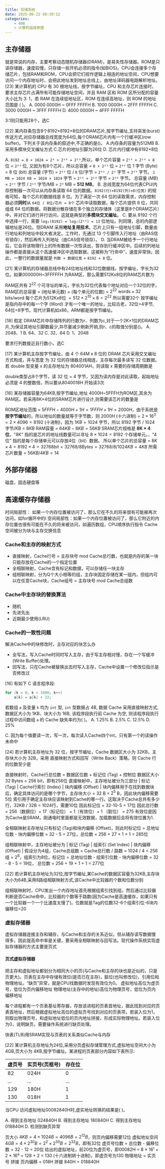 ```yaml
---
title: 存储系统
date: 2025-06-22 08:39:12
categories:
    - 408
    - 计算机组成原理
---
```

## 主存储器
就是常说的内存，主要考察动态随机存储器(DRAM)，是易失性存储器。ROM是只读存储器，速度较慢，只存储一些开机必须的指令(如BIOS)。CPU会连接多个存储芯片，包括RAM和ROM，CPU会把它们视作逻辑上相连的地址空间，CPU想要访问一个内存地址时，会把此地址发到地址总线上，由地址译码器电路解析地址。
[23] 某计算机的 CPU 有 30 根地址线，按字节编址，CPU 和主存芯片连接时，要求主存芯片占满所有可能存储地址空间，并且 RAM 区和 ROM 区所分配的容量大小比为 3: 1，若 RAM 在连续低地址区，ROM 在连续高地址，则 ROM 的地址范围是 ( )。
    A. 0000 0000H ~ 0FFF FFFFH
    B. 1000 0000H ~ 2FFF FFFFH
    C. 3000 0000H ~ 3FFF FFFFH
    D. 4000 0000H ~ 4FFF FFFFH

3:1则只能用28个，选C

[22] 某内存条包含8个8192×8192×8位的DRAM芯片,按字节编址,支持突发(burst) 传送方式,对应存储器总线宽度为64位,每个DRAM芯片内有一个行缓冲区(row buffer)。下列关于该内存条的叙述中,不正确的是()。
A.内存条的容量为512MB
B.采用多模块交叉编址方式
C.芯片的地址引脚为26位
D. 芯片内行缓冲有8192×8位

A. `8192 = 8 × 1024 = 2³ × 2¹⁰ = 2¹³`,所以，单个芯片容量 = `2¹³ × 2¹³ × 8` 位 = `2²⁹` 位, 又因为有8个芯片，所以总容量 = `8 × 2²⁹` 位 = `2³²` 位
1 字节 (Byte) = 8 位 (bit) 
总容量 (字节) = `2³²` 位 / `8` 位/字节 = `2³² / 2³` 字节 = `2²⁹` 字节。
`1 MB = 1024 KB = 1024 × 1024` 字节 = `2¹⁰ × 2¹⁰` 字节 = `2²⁰` 字节。
总容量 (MB) = `2²⁹` 字节 / `2²⁰` 字节/MB = `2⁹` MB = **512 MB**。
B. 总线宽度为64位代表CPU/内存控制器一次可以从内存条读取 64 位的数据。`8192(行)×8192(列)×8(位宽)` 的规格可知，每个芯片的数据线是 8 位。为了满足一次 64 位的读取需求，内存控制器必须**同时**从 `64位 / 8位/芯片 = 8个` 芯片中读取数据，每个芯片提供 8 位，共同组成 64 位的数据。将数据分散存储在多个独立的存储体（这里是8个DRAM芯片）中，并对它们进行并行访问，这就是典型的**多模块交叉编址**。
C. 要从 8192 个行中选择一行，需要 `log₂(8192) = log₂(2¹³) = 13` 位地址。列同理，总的内部逻辑地址是26位。但DRAM 采用**地址复用技术**。芯片上只有一组地址引脚，数量由行地址和列地址中较大者决定。工作时，先通过 13 个引脚传入行地址（由RAS信号锁存），然后再传入列地址（由CAS信号锁存）。
D. 当DRAM被给予一个行地址后，它会将该物理行上的所有数据一次性读出，暂存到行缓冲区中。后续的列地址操作都是直接从这个高速缓冲区中选取数据，这被称为“行命中”，速度非常快。因此，一整行的数据量就是 `列数 × 数据位宽` = `8192 × 8` 位。

[21] 某计算机的存储器总线中有24位地址线和32位数据线，按字编址，字长为32位。如果000000H~3FFFFFH 为RAM区，那么需要512Kx8位的RAM芯片数为

RAM区共有 $2^{22}$ 个可寻址的单元，字长为32位代表每个地址对应一个32位的字，RAM区的总容量 = (地址单元数) × (每个单元的位数) = $2^{22} \text{ words} \times 32 \text{ bits/word}$
每个芯片为512Kx8位  $= 512 \times 2^{10} \times 8 = 2^{22}$
所以需要32个
按字编址是指内存中的每一个字 (Word) 才有一个唯一的地址，比较古老，32位=4字节, 64位=8字节。现代计算机如x86，ARM都是按字节编址。


[18] 假定 DRAM芯片中存储阵列的行数为r、列数为c,对于一个2K×1位的DRAM芯片,为保证其地址引脚数最少,并尽量减少刷新开销,则r、c的取值分别是()。
A. 2048、1
B. 64、32
C. 32、64
D. 1、2048

要求行列数接近且行数小，选C

[17] 某计算机主存按字节编址，由 4 个 64M x 8 位的 DRAM 芯片采用交叉编址方式构成，并与宽度 为 32 位的存储器总线相连，主存每次最多读写 32 位数据。若 double 型变量 x 的主存地址为 804001AH，则读取 x 需要的存储周期数是

double类型占8个字节，读 32 位 = 4 字节，又因为读内存是对此读取，起始地址必须是 4 的整数倍，所以要从8040018H 开始读3次

[16] 某存储器容量为64KB,按字节编址,地址 4000H~5FFFH为ROM区,其余为RAM区。若采用8K×4位的SRAM芯片进行设计,则需要该芯片的数量是

ROM区地址范围 = $5FFFH - 4000H + 1H = 1FFFH + 1H = 2000H$，由于系统是**按字节编址**的，所以地址的数量就等于字节数，则
$2000H$ (十六进制) = $2 \times 16^3 = 2 \times 4096 = 8192$ (十进制)，因为 $1KB = 1024$ 字节，所以 $8192$ 字节 / $1024$ 字节/KB = $8KB$
RAM容量 = $64KB - 8KB = 56KB$
SRAM芯片规格是 **8K × 4位**，"8K" 指的是芯片的地址线数量可以寻址 $8 \times 1024 = 8192$ 个存储单元。，"4位" 指的是每个存储单元可以存放4位（bit）数据。
所以单个芯片的总容量 = $8K \times 4 = 8192 \times 4 = 32768 bit = 32768 / 8 Bytes = 32768 / 8 / 1024 KB = 4 KB$
所需芯片数量 = $56KB / 4KB = 14$

## 外部存储器
磁盘，固态硬盘等

## 高速缓存存储器
时间局部性： 如果一个内存位置被访问了，那么它在不久的将来很有可能被再次访问，如for循环中的i
空间局部性：如果一个内存位置被访问了，那么它附近的内存位置也很有可能在不久的将来被访问，如遍历数组，CPU顺序执行指令
Cache空间被分为块与主存交换信息

### Cache和主存的映射方式
- 直接映射，Cache行号 = 主存块号 mod Cache总行数，也就是内存的某一块只能存放在Cache的一个指定位置
- 全相联映射，Cache含有标记和数据，可以存储任一块主存
- 组相联映射，分为Q个大小相等的组，主存块固定存储在某一组内，但组内可以在任意Cache块，Cache组号 = 主存块号 mod Cache总组数

### Cache中主存块的替换算法
- 随机
- 先进先出
- 近期最少使用(LRU)

### Cache的一致性问题
解决Cache中的块修改时，主存对应的块怎么办
- 全写法，写入Cache时同时写入主存，由于写主存相对慢，存在一个写缓冲(Write Buffer)处理。
- 回写法，只在Cache被替换出去时写入主存，Cache中设置一个修改位指示是否修改过

[16] 有如下 C 语言程序段:

```c
for (k = 0; k < 1000; k++)
    a[k] = a[k] + 32;
```

若数组 `a` 及变量 `k` 均为 `int` 型, `int` 型数据占 4B, 数据 Cache 采用直接映射方式, 数据区大小为 1KB、块大小为 16B, 该程序段执行前 Cache 为空, 则该程序段执行过程中访问数组 `a` 的 Cache 缺失率约为( )。
A. 1.25%
B. 2.5%
C. 12.5%
D. 25%

C. 因为每个值要读一次，写一次，每次读入Cache四个int，只有第一个的读操作未命中

[24] 若计算机主存地址为 32 位，按字节编址，Cache 数据区大小为 32KB，主存块大小为 32B，采用 直接映射方式和回写（Write Back）策略，则 Cache 行的位数至少是

直接映射时，Cache行总位数 = 数据区位数 + 标记位 (Tag) + 控制位
数据区大小32 Bytes = 256 bit，即有256位
直接映射中，主存地址被分为三部分 | 标记 (Tag) | Cache行索引 (Index) | 块内偏移 (Offset) |
块内偏移用于在找到数据块后，确定具体访问的是哪个字节，主存块大小 = 32 B = $2^5$ B，因此块内偏移需要5位
索引用于确定主存块应该映射到Cache的哪一行。这取决于Cache总共有多少行，32KB / 32B = 1024行，需要10位
因此标记位 = 32-10-5 = 17位
因此总行数 = 256（数据位）+ 17（标记位） + 1（有效位）+ 1 （脏位） = 275
有效位是因为Cache是SRAM，刚通电时里面都是无效数据，加载数据后会将有效位置为1.

全相联映射主存地址只有标记 (Tag)和块内偏移 (Offset)，则此时标记位 = 总地址位数 - 块内偏移位数 = 32 - 5 = 27位，总位数 = 256 + 27 + 1 + 1 = 285位

组相联映射中，主存地址被分为 | 标记 (Tag) | 组索引 (Set Index) | 块内偏移 (Offset) |
假设分为4组，Cache总组数 = Cache总行数 / 路数 = 1024 / 4 = 256组 = $2^8$，组索引为8位，标记位 = 总地址位数 - 组索引位数 - 块内偏移位数 = 32 - 8 - 5 = 19位， 总位数 = 256 + 19 + 1 + 1 = 277位

[22] 若计算机主存地址为32位,按字节编址,某Cache的数据区容量为32KB,主存块大小为64B,采用8路组相联映射方式,该Cache中比较器的个数和位数分别

组相联映射时，CPU发出一个内存地址首先根据组索引找到组，然后通过比较器判断是否Cache命中，比较器的个数等于路数(因为Cache是高速缓存，如果只有一个比较器一个一个比速度太慢了)。位数就是Tag的位数32-6个组索引位-6块内偏移位=20

### 虚拟存储器
虚拟存储器连接主存和辅存，与Cache和主存的关系近似，但从辅存读写数据慢得多，因此提高命中率是关键，要采用全相联映射与回写法。现代操作系统实现虚拟存储器的方式主要是页式
#### 页式虚拟存储器
把主存和虚拟地址都划分为相同大小的页(与Cache和主存的块也是近似的，只是页更大)。页表在主存中存储有效位(是否已在主存)，脏位(也叫修改位)，引用位和物理地址。“缺页”异常，就是CPU找数据时发现有效位为0。
虚拟地址高位为虚页号，低位为页内偏移地址
物理地址(主存中的地址)高位为物理页号，低位为页内偏移地址

每个进程都有一个页表基址寄存器，存放该进程的页表首地址，据此找到对应的页表首地址，然后根据虚拟地址高位的虚拟页号找到对应的页表项，若装入位为1，则取出物理页号，和虚拟地址低位的页内地址拼接，形成实际物理地址。若装入位为0，说明缺页，需要操作系统进行缺页处理。

快表(TLB)用SRAM实现与页表的关系类似Cache与内存

[22] 某计算机主存地址为24位,采用分页虚拟存储管理方式,虚拟地址空间大小为4GB,页大小为
4KB,按字节编址。某进程的页表部分内容如下表所示:

| 虚页号 | 实页号(页框号) | 存在位 |
|---|---|---|
| 82 | 024H | 0 |
| ... | ... | ... |
| 129 | 180H | 1 |
| 130 | 018H | 1 |

当CPU 访问虚拟地址00082840H时,虚实地址转换的结果是( )。

A. 得到主存地址 024840H
B. 得到主存地址 180840H
C. 得到主存地址 018840H
D. 检测到缺页异常

页大小 $4KB = 4 \times 1024 B = 4096 B = 2^{12} B$，则页内偏移需要12位
虚拟地址空间$4GB = 4 \times 2^{30} B = 2^2 \times 2^{30} B = 2^{32} B$，即有32位
虚页号位数 = 总位数 - 偏移位数 = 32 - 12 = 20位
给出的虚拟地址，前20位为虚页号，即00082H = 8 × 16¹ + 2 × 16⁰ = 128 + 2 = 130 (十六进制转十进制)，即虚页号为130
物理地址 = 实页号 拼接 页内偏移 = 018H 拼接 840H = 018840H
